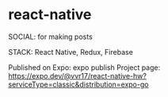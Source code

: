# react-native

SOCIAL: for making posts

STACK: React Native, Redux, Firebase

Published on Expo: expo publish
Project page: https://expo.dev/@vvr17/react-native-hw?serviceType=classic&distribution=expo-go
